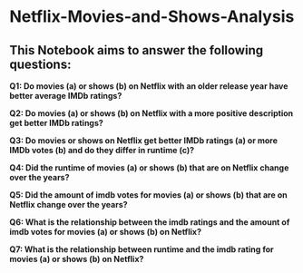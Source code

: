 # Netflix-Movies-and-Shows-Analysis
## This Notebook aims to answer the following questions:
**Q1: Do movies (a) or shows (b) on Netflix with an older release year have better average IMDb ratings?**

**Q2: Do movies (a) or shows (b) on Netflix with a more positive description get better IMDb ratings?**

**Q3: Do movies or shows on Netflix get better IMDb ratings (a) or more IMDb votes (b) and do they differ in runtime (c)?**

**Q4: Did the runtime of movies (a) or shows (b) that are on Netflix change over the years?**

**Q5: Did the amount of imdb votes for movies (a) or shows (b) that are on Netflix change over the years?**

**Q6: What is the relationship between the imdb ratings and the amount of imdb votes for movies (a) or shows (b) on Netflix?**

**Q7: What is the relationship between runtime and the imdb rating  for movies (a) or shows (b) on Netflix?**
